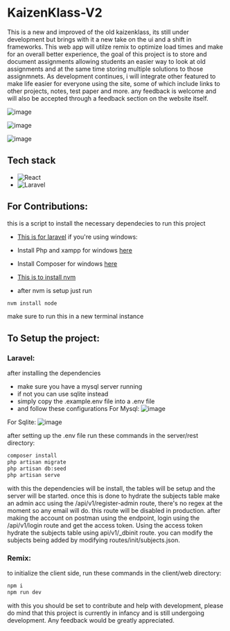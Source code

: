# KaizenKlass-V2
This is a new and improved of the old kaizenklass, its still under development but brings with it a new take on the ui and a shift in frameworks. This web app will utilze remix to optimize load times and make for an overall better experience, the goal of this project is to store and document assignments allowing students an easier way to look at old assignments and at the same time storing multiple solutions to those assignmnets.
As development continues, i will integrate other featured to make life easier for everyone using the site, some of which include links to other projects, notes, test paper and more. any feedback is welcome and will also be accepted through a feedback section on the website itself.

![image](https://github.com/ik04/KaizenKlass-V2/assets/63468587/73fd6124-4fe0-475d-becb-bd9afee06ac7)

![image](https://github.com/ik04/KaizenKlass-V2/assets/63468587/fa447f15-5fc7-4c3a-b9fd-2a67744f2b94)

![image](https://github.com/ik04/KaizenKlass-V2/assets/63468587/995ccf71-8209-4653-9098-22f858938c89)



## Tech stack 
- ![React](https://img.shields.io/badge/next.js-000000?style=for-the-badge&logo=nextdotjs&logoColor=white)
- ![Laravel](https://img.shields.io/badge/Laravel-FF2D20?style=for-the-badge&logo=laravel&logoColor=white)


## For Contributions:
this is a script to install the necessary dependecies to run this project 
- [This is for laravel](https://gist.github.com/ik04/79fb2921145d8fee7302b4f7fddd7c2a)
if you're using windows:
- Install Php and xampp for windows [here](https://www.apachefriends.org/)
- Install Composer for windows [here](https://getcomposer.org/)

- [This is to install nvm](https://gist.github.com/ik04/b94423df79ed7f777b2c359c2f669b1b)
- after nvm is setup just run
  
```bash
nvm install node
```
make sure to run this in a new terminal instance

## To Setup the project:
### Laravel:
after installing the dependencies
- make sure you have a mysql server running
- if not you can use sqlite instead
- simply copy the .example.env file into a .env file
- and follow these configurations
For Mysql:
![image](https://github.com/ik04/KaizenKlass-V2/assets/63468587/0c19d07a-6913-4394-85a3-6921a99584e2)

For Sqlite:
![image](https://github.com/ik04/KaizenKlass-V2/assets/63468587/b930d3bb-b004-49c1-b29a-14854e53f045)

after setting up the .env file run these commands in the server/rest directory:
```bash
composer install
php artisan migrate
php artisan db:seed
php artisan serve
```
with this the dependencies will be install, the tables will be setup and the server will be started.
once this is done to hydrate the subjects table make an admin acc using the /api/v1/register-admin route, there's no regex at the moment so any email will do. this route will be disabled in production.
after making the account on postman using the endpoint, login using the /api/v1/login route and get the access token. Using the access token hydrate the subjects table using api/v1/_dbinit route.
you can modify the subjects being added by modifying routes/init/subjects.json.

### Remix:
to initialize the client side, run these commands in the client/web directory:
```bash
npm i
npm run dev
```
with this you should be set to contribute and help with development, please do mind that this project is currently in infancy and is still undergoing development. Any feedback would be greatly appreciated.
